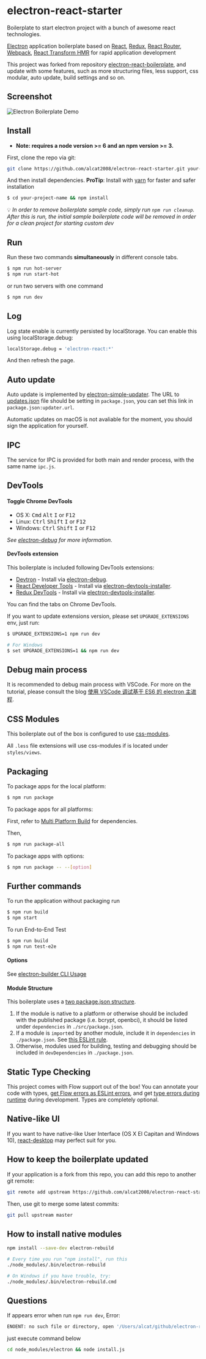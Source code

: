 # electron-react-starter

Boilerplate to start electron project with a bunch of awesome react technologies.

[Electron](http://electron.atom.io/) application boilerplate based on [React](https://facebook.github.io/react/), [Redux](https://github.com/reactjs/redux), [React Router](https://github.com/reactjs/react-router), [Webpack](http://webpack.github.io/docs/), [React Transform HMR](https://github.com/gaearon/react-transform-hmr) for rapid application development

This project was forked from repository [electron-react-boilerplate](https://github.com/chentsulin/electron-react-boilerplate), and update with some features, such as more structuring files, less support, css modular, auto update, build settings and so on.

## Screenshot

![Electron Boilerplate Demo](https://cloud.githubusercontent.com/assets/3382565/10557547/b1f07a4e-74e3-11e5-8d27-79ab6947d429.gif)

## Install

* **Note: requires a node version >= 6 and an npm version >= 3.**

First, clone the repo via git:

```bash
git clone https://github.com/alcat2008/electron-react-starter.git your-project-name
```

And then install dependencies.
**ProTip**: Install with [yarn](https://github.com/yarnpkg/yarn) for faster and safer installation

```bash
$ cd your-project-name && npm install
```

:bulb: *In order to remove boilerplate sample code, simply run `npm run cleanup`. After this is run, the initial sample boilerplate code will be removed in order for a clean project for starting custom dev*

## Run

Run these two commands __simultaneously__ in different console tabs.

```bash
$ npm run hot-server
$ npm run start-hot
```

or run two servers with one command

```bash
$ npm run dev
```


## Log

Log state enable is currently persisted by localStorage. You can enable this using localStorage.debug:

```bash
localStorage.debug = 'electron-react:*'
```

And then refresh the page.


## Auto update

Auto update is implemented by [electron-simple-updater](https://github.com/megahertz/electron-simple-updater). The URL to [updates.json](https://github.com/megahertz/electron-simple-updater/blob/master/example/updates.json) file should be setting in `package.json`, you can set this link in `package.json:updater.url`.

Automatic updates on macOS is not avaliable for the moment, you should sign the application for yourself.


## IPC

The service for IPC is provided for both main and render process, with the same name `ipc.js`.


## DevTools

#### Toggle Chrome DevTools

- OS X: <kbd>Cmd</kbd> <kbd>Alt</kbd> <kbd>I</kbd> or <kbd>F12</kbd>
- Linux: <kbd>Ctrl</kbd> <kbd>Shift</kbd> <kbd>I</kbd> or <kbd>F12</kbd>
- Windows: <kbd>Ctrl</kbd> <kbd>Shift</kbd> <kbd>I</kbd> or <kbd>F12</kbd>

*See [electron-debug](https://github.com/sindresorhus/electron-debug) for more information.*

#### DevTools extension

This boilerplate is included following DevTools extensions:

* [Devtron](https://github.com/electron/devtron) - Install via [electron-debug](https://github.com/sindresorhus/electron-debug).
* [React Developer Tools](https://github.com/facebook/react-devtools) - Install via [electron-devtools-installer](https://github.com/GPMDP/electron-devtools-installer).
* [Redux DevTools](https://github.com/zalmoxisus/redux-devtools-extension) - Install via [electron-devtools-installer](https://github.com/GPMDP/electron-devtools-installer).

You can find the tabs on Chrome DevTools.

If you want to update extensions version, please set `UPGRADE_EXTENSIONS` env, just run:

```bash
$ UPGRADE_EXTENSIONS=1 npm run dev

# For Windows
$ set UPGRADE_EXTENSIONS=1 && npm run dev
```

## Debug main process

It is recommended to debug main process with VSCode. For more on the tutorial, please consult the blog [使用 VSCode 调试基于 ES6 的 electron 主进程](http://front-ender.me//architecture/electron-debug-vscode.html).

## CSS Modules

This boilerplate out of the box is configured to use [css-modules](https://github.com/css-modules/css-modules).

All `.less` file extensions will use css-modules if is located under `styles/views`.


## Packaging

To package apps for the local platform:

```bash
$ npm run package
```

To package apps for all platforms:

First, refer to [Multi Platform Build](https://github.com/electron-userland/electron-builder/wiki/Multi-Platform-Build) for dependencies.

Then,
```bash
$ npm run package-all
```

To package apps with options:

```bash
$ npm run package -- --[option]
```

## Further commands

To run the application without packaging run

```bash
$ npm run build
$ npm start
```

To run End-to-End Test

```bash
$ npm run build
$ npm run test-e2e
```

#### Options

See [electron-builder CLI Usage](https://github.com/electron-userland/electron-builder#cli-usage)

#### Module Structure

This boilerplate uses a [two package.json structure](https://github.com/electron-userland/electron-builder/wiki/Two-package.json-Structure).

1. If the module is native to a platform or otherwise should be included with the published package (i.e. bcrypt, openbci), it should be listed under `dependencies` in `./src/package.json`.
2. If a module is `import`ed by another module, include it in `dependencies` in `./package.json`.   See [this ESLint rule](https://github.com/benmosher/eslint-plugin-import/blob/master/docs/rules/no-extraneous-dependencies.md).
3. Otherwise, modules used for building, testing and debugging should be included in `devDependencies` in `./package.json`.

## Static Type Checking
This project comes with Flow support out of the box! You can annotate your code with types, [get Flow errors as ESLint errors](https://github.com/amilajack/eslint-plugin-flowtype-errors), and get [type errors during runtime](https://github.com/gcanti/babel-plugin-tcomb-boilerplate) during development. Types are completely optional.

## Native-like UI

If you want to have native-like User Interface (OS X El Capitan and Windows 10), [react-desktop](https://github.com/gabrielbull/react-desktop) may perfect suit for you.

## How to keep the boilerplate updated

If your application is a fork from this repo, you can add this repo to another git remote:

```sh
git remote add upstream https://github.com/alcat2008/electron-react-starter.git
```

Then, use git to merge some latest commits:

```sh
git pull upstream master
```

## How to install native modules

```sh
npm install --save-dev electron-rebuild

# Every time you run "npm install", run this
./node_modules/.bin/electron-rebuild

# On Windows if you have trouble, try:
./node_modules/.bin/electron-rebuild.cmd
```


## Questions

If appears error when run `npm run dev`, Error: 

```bash
ENOENT: no such file or directory, open '/Users/alcat/github/electron-react-starter/node_modules/electron/path.txt'
```

just execute command below

```bash
cd node_modules/electron && node install.js
```
